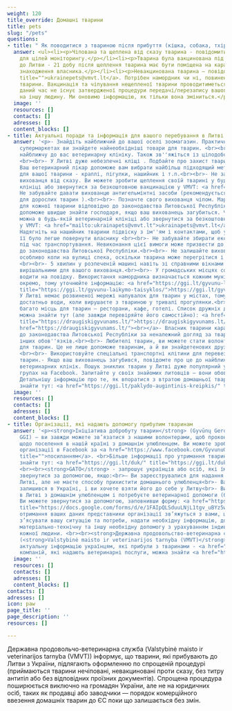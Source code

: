 ```yaml
---
weight: 120
title_override: Домашні тварини
title: pets
slug: "/pets"
questions:
- title: " Як поводитися з твариною після прибуття (кішка, собака, тхір)"
  answer: <ul><li><p>Чіпована та щеплена від сказу тварина - повідомити на <a href="mailto:ukrainapets@vmvt.lt">ukrainapets@vmvt.lt</a>
    для цілей моніторингу.</p></li><li><p>Тварина була вакцинована під час поїздки
    до Литви - 21 добу після щеплення тварина має бути поміщена на карантин за місцем
    знаходження власника.</p></li><li><p>Невакцинована тварина – повідомте на <a href="ukrainepets@vmvt.lt"
    title="">ukrainepets@vmvt.lt</a>. Потрібен намордник чи ні, повинен вирішити власник
    тварини. Вакцинація та чіпування нещепленої тварини проводитиметься безкоштовно.</p></li><li><p>В
    даний час не існує затвердженої процедури передачі/перезапису вашого вихованця
    на іншу людину. Ми оновимо інформацію, як тільки вона зміниться.</p></li></ul>
  image: ''
  resources: []
  contacts: []
  adresses: []
  content_blocks: []
- title: Актуальні поради та інформація для вашого перебування в Литві
  answer: '<p>- Знайдіть найближчий до вашої оселі зоомагазин. Практично у всіх продовольчих
    супермаркетах ви знайдете найнеобхідніші товари для тварин. <br><br>- Знайдіть
    найближчу до вас ветеринарну клініку. Також зв''яжіться із цілодобовою клінікою.
    <br><br>- У Литві дуже небезпечні кліщі . Подбайте про захист тварин від них.
    Ваш ветеринарний лікар допоможе вам вибрати найбільш підходящий метод захисту
    для вашої тварини - краплі, пігулки, нашийник і т.п.<br><br>- Не забудьте прищепити
    вихованця від сказу. Ви можете зробити щеплення своїй тварині у будь-якій ветеринарній
    клініці або звернутися за безкоштовною вакцинацією у VMVT: <a href="mailto:ukrainapets@vmvt.lt">ukrainapets@vmvt.lt</a><br><br>-
    Не забувайте давати вихованцю антигельмінтні засоби (рекомендується раз на 3 місяці
    для дорослих тварин ).<br><br>- Позначте свого вихованця чіпом. Маркування є обов''язковим
    для кожної тварини відповідно до законодавства Литовської Республіки. Це також
    допоможе швидше знайти господаря, якщо ваш вихованець загубиться. Чіпувати тварину
    можна в будь-якій ветеринарній клініці або звернутися за безкоштовним маркуванням
    у VMVT: <a href="mailto:ukrainapets@vmvt.lt">ukrainapets@vmvt.lt</a><br><br>-
    Надягніть на нашийник тварини підвіску з ім''ям і контактами, щоб у разі втрати
    її було легше повернути власнику <br><br>- Не забувайте збирати екскременти тварин
    під час транспортування. Невиконання цієї вимоги може призвести до штрафувідповідно
    до законодавства Литовської Республіки.<br><br>- Не залишайте вихованця в машині,
    особливо коли на вулиці спека, оскільки тварина може перегрітися і навіть загинути
    <br><br>- 5 хвилин у розпеченій машині навіть зі справними вікнами можуть бути
    вирішальними для вашого вихованця.<br><br>- У громадських місцях собак необхідно
    водити на повідку. Використання намордника визначається кожним муніципалітетом
    окремо, тому уточнюйте інформацію: <a href="https://ggi.lt/gyvunu-laikymo-taisyklos/"
    title="https://ggi.lt/gyvunu-laikymo-taisyklos/">https://ggi.lt/gyvunu-laikymo-taisyklos/</a><br><br>-
    У Литві немає розвиненої мережі напувалок для тварин у містах, тому завжди майте
    достатньо води, коли вирушаєте з твариною у тривалі прогулянки.<br><br>– У Литві
    багато місць для тварин – ресторани, кафе, готелі. Список дружніх до тварин місць
    можна знайти тут (але завжди перевіряйте його самостійно): <a href="https://draugiskigyvunams.lt/"
    title="https://draugiskigyvunams.lt/">https://draugiskigyvunams.lt/</a> </p><p><a
    href="https://draugiskigyvunams.lt/"><br>‍</a>- Власник тварини карається відповідно
    до законодавства Литовської Республіки за неналежний догляд за твариною або невиконання
    інших обов''язків.<br><br>- Любителі тварин, ви можете стати волонтерами у притулках
    для тварин. Це не лише допоможе тваринам, а й ви знайдетенових друзів та однодумців.
    <br><br>- Використовуйте спеціальні транспортні клітини для перевезення домашніх
    тварин.- Якщо ваш вихованець загубився, повідомте про це до найближчих притулків,
    ветеринарних клінік. Пошук зниклих тварин у Литві дуже популярний у спеціалізованих
    групах на Facebook. Запитайте у своїх знайомих литовців – вони обов''язково порадять.
    Детальнішу інформацію про те, як впоратися з втратою домашньої тварини, можна
    знайти тут: <a href="https://ggi.lt/paklydo-augintinis-kreipkis/" title="https://ggi.lt/paklydo-augintinis-kreipkis/">https://ggi.lt/paklydo-augintinis-kreipkis/</a></p>'
  image: ''
  resources: []
  contacts: []
  adresses: []
  content_blocks: []
- title: Організації, які надають допомогу прибулим тваринам
  answer: '<p><strong>Ініціатива добробуту тварин</strong> (Gyvūnų Gerovės Inciatyvos
    GGI) – ви завжди можете зв’язатися з нашими волонтерами, щоб проконсультуватися
    щодо поселення в нашій країні з домашнім улюбленцем. Ви можете зробити це на сторінці
    організації в Facebook за <a href="https://www.facebook.com/GyvunuGerovesIniciatyvos"
    title="">посиланням</a>. <br>Більше інформації про утримання тварин у Литві можна
    знайти тут: <a href="https://ggi.lt/duk/" title="https://ggi.lt/duk/">https://ggi.lt/duk/</a>
    <br><br>‍<strong>GATO</strong> - запрошує українців або осіб, які їм допомагають,
    звернутися за допомогою, якщо:<br>– Ви зареєструвалися для надання притулку в
    Литві, але не маєте способу прихистити домашнього улюбленця<br>- Ваш вихованець
    залишився в Україні, і ви хочете взяти його до себе у Литву<br>- Ви знаходитеся
    в Литві з домашнім улюбленцем і потребуєте ветеринарної допомоги (безкоштовно)
    Ви можете звернутися за допомогою, заповнивши форму: <a href="https://docs.google.com/forms/d/e/1FAIpQLSduuLNjL1tgv_uBYz5wv1BMILSEts8Knvn9Wgro0bqhVg3G2w/viewform"
    title="https://docs.google.com/forms/d/e/1FAIpQLSduuLNjL1tgv_uBYz5wv1BMILSEts8Knvn9Wgro0bqhVg3G2w/viewform">https://docs.google.com/forms/d/e/1FAIpQLSduuLNjL1tgv_uBYz5wv1BMILSEts8Knvn9Wgro0bqhVg3G2w/viewform</a><br><br>Після
    отримання ваших даних представники організації зв’яжуться з вами, щоб детально
    з’ясувати вашу ситуацію та потреби, надати необхідну інформацію, допомогти знайти
    матеріально-технічну та іншу необхідну допомогу з урахуванням індивідуальної ситуації
    кожної людини. <br><br>‍<strong>Державна продовольство-ветеринарна служба</strong>
    (<strong>Valstybinė maisto ir veterinarijos tarnyba (VMVT)</strong>) надаватиме
    актуальну інформацію українцям, які прибули з тваринами - <a href="mailto:ukrainepets@vmvt.lt">ukrainepets@vmvt.lt<br><br></a>Перелік
    компаній, які надають ветеринарні послуги, можна знайти <a href="https://www.withukraine.lt/help-search?tipas=Veterinarin%C4%97+pagalba">тут</a>.</p>'
  image: ''
  resources: []
  contacts: []
  adresses: []
  content_blocks: []
contacts: []
adresses: []
icon: paw
page_title: ''
page_description: ''
resources: []

---
```

Державна продовольчо-ветеринарна служба (Valstybinė maisto ir veterinarijos tarnyba (VMVT)) інформує, що тварини, які прибувають до Литви з України, підлягають оформленню по спрощеній процедурі (приймаються тварини нечіповані, невакциновані проти сказу, без титру антитіл або без відповідних проїзних документів). Спрощена процедура поширюється виключно на громадян України, але не на юридичних осіб, таких як продавці або заводчики — порядок комерційного ввезення домашніх тварин до ЄС поки що залишається без змін.